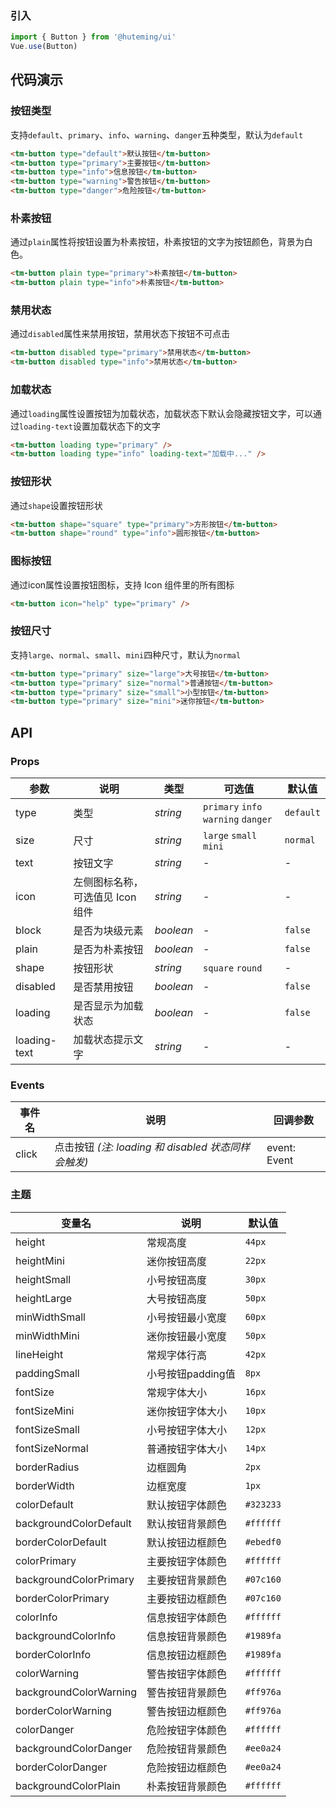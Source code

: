### 引入

```js
import { Button } from '@huteming/ui'
Vue.use(Button)
```

## 代码演示

### 按钮类型

支持`default`、`primary`、`info`、`warning`、`danger`五种类型，默认为`default`

```html
<tm-button type="default">默认按钮</tm-button>
<tm-button type="primary">主要按钮</tm-button>
<tm-button type="info">信息按钮</tm-button>
<tm-button type="warning">警告按钮</tm-button>
<tm-button type="danger">危险按钮</tm-button>
```

### 朴素按钮

通过`plain`属性将按钮设置为朴素按钮，朴素按钮的文字为按钮颜色，背景为白色。

```html
<tm-button plain type="primary">朴素按钮</tm-button>
<tm-button plain type="info">朴素按钮</tm-button>
```

### 禁用状态

通过`disabled`属性来禁用按钮，禁用状态下按钮不可点击

```html
<tm-button disabled type="primary">禁用状态</tm-button>
<tm-button disabled type="info">禁用状态</tm-button>
```

### 加载状态

通过`loading`属性设置按钮为加载状态，加载状态下默认会隐藏按钮文字，可以通过`loading-text`设置加载状态下的文字

```html
<tm-button loading type="primary" />
<tm-button loading type="info" loading-text="加载中..." />
```

### 按钮形状

通过`shape`设置按钮形状

```html
<tm-button shape="square" type="primary">方形按钮</tm-button>
<tm-button shape="round" type="info">圆形按钮</tm-button>
```

### 图标按钮

通过icon属性设置按钮图标，支持 Icon 组件里的所有图标

```html
<tm-button icon="help" type="primary" />
```

### 按钮尺寸

支持`large`、`normal`、`small`、`mini`四种尺寸，默认为`normal`

```html
<tm-button type="primary" size="large">大号按钮</tm-button>
<tm-button type="primary" size="normal">普通按钮</tm-button>
<tm-button type="primary" size="small">小型按钮</tm-button>
<tm-button type="primary" size="mini">迷你按钮</tm-button>
```

## API

### Props

参数 | 说明 | 类型 | 可选值 | 默认值 |
----|--------|---------|---------|-----------|
type | 类型 | *string* | `primary` `info` `warning` `danger` | `default` |
size | 尺寸 | *string* | `large` `small` `mini` | `normal` |
text | 按钮文字 | *string* | - | - |
icon | 左侧图标名称，可选值见 Icon 组件 | *string* | - | - |
block | 是否为块级元素 | *boolean* | - | `false` |
plain | 是否为朴素按钮 | *boolean* | - | `false` |
shape | 按钮形状 | *string* | `square` `round` | - |
disabled | 是否禁用按钮 | *boolean* | - | `false`
loading | 是否显示为加载状态 | *boolean* | - | `false` |
loading-text | 加载状态提示文字 | *string* | - | - |

### Events

事件名 | 说明 | 回调参数 |
-------|-------|--------|
click | 点击按钮 *(注: loading 和 disabled 状态同样会触发)* | event: Event |

### 主题

变量名 | 说明 | 默认值 |
-------|-----------|---------|
height | 常规高度 | `44px` |
heightMini | 迷你按钮高度 | `22px` |
heightSmall | 小号按钮高度 | `30px` |
heightLarge | 大号按钮高度 | `50px` |
minWidthSmall | 小号按钮最小宽度 | `60px` |
minWidthMini | 迷你按钮最小宽度 | `50px` |
lineHeight | 常规字体行高 | `42px` |
paddingSmall | 小号按钮padding值 | `8px` |
fontSize | 常规字体大小 | `16px` |
fontSizeMini | 迷你按钮字体大小 | `10px` |
fontSizeSmall | 小号按钮字体大小 | `12px` |
fontSizeNormal | 普通按钮字体大小 | `14px` |
borderRadius | 边框圆角 | `2px` |
borderWidth | 边框宽度 | `1px` |
colorDefault | 默认按钮字体颜色 | `#323233` |
backgroundColorDefault | 默认按钮背景颜色 | `#ffffff` |
borderColorDefault | 默认按钮边框颜色 | `#ebedf0` |
colorPrimary | 主要按钮字体颜色 | `#ffffff` |
backgroundColorPrimary | 主要按钮背景颜色 | `#07c160` |
borderColorPrimary | 主要按钮边框颜色 | `#07c160` |
colorInfo | 信息按钮字体颜色 | `#ffffff` |
backgroundColorInfo | 信息按钮背景颜色 | `#1989fa` |
borderColorInfo | 信息按钮边框颜色 | `#1989fa` |
colorWarning | 警告按钮字体颜色 | `#ffffff` |
backgroundColorWarning | 警告按钮背景颜色 | `#ff976a` |
borderColorWarning | 警告按钮边框颜色 | `#ff976a` |
colorDanger | 危险按钮字体颜色 | `#ffffff` |
backgroundColorDanger | 危险按钮背景颜色 | `#ee0a24` |
borderColorDanger | 危险按钮边框颜色 | `#ee0a24` |
backgroundColorPlain | 朴素按钮背景颜色 | `#ffffff` |
